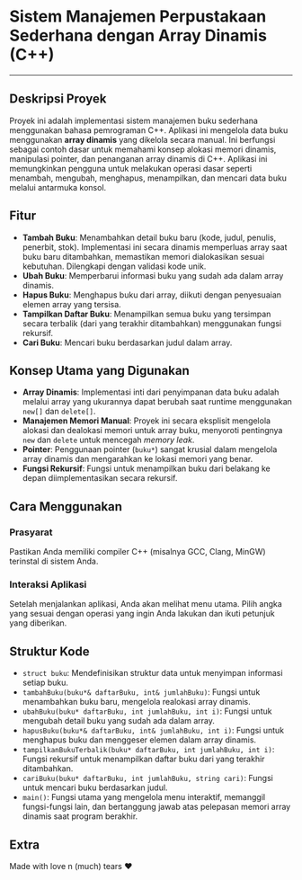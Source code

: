 # Sistem Manajemen Perpustakaan Sederhana dengan Array Dinamis (C++)

---

## Deskripsi Proyek

Proyek ini adalah implementasi sistem manajemen buku sederhana menggunakan bahasa pemrograman C++. Aplikasi ini mengelola data buku menggunakan **array dinamis** yang dikelola secara manual. Ini berfungsi sebagai contoh dasar untuk memahami konsep alokasi memori dinamis, manipulasi pointer, dan penanganan array dinamis di C++. Aplikasi ini memungkinkan pengguna untuk melakukan operasi dasar seperti menambah, mengubah, menghapus, menampilkan, dan mencari data buku melalui antarmuka konsol.

## Fitur

- **Tambah Buku**: Menambahkan detail buku baru (kode, judul, penulis, penerbit, stok). Implementasi ini secara dinamis memperluas array saat buku baru ditambahkan, memastikan memori dialokasikan sesuai kebutuhan. Dilengkapi dengan validasi kode unik.
- **Ubah Buku**: Memperbarui informasi buku yang sudah ada dalam array dinamis.
- **Hapus Buku**: Menghapus buku dari array, diikuti dengan penyesuaian elemen array yang tersisa.
- **Tampilkan Daftar Buku**: Menampilkan semua buku yang tersimpan secara terbalik (dari yang terakhir ditambahkan) menggunakan fungsi rekursif.
- **Cari Buku**: Mencari buku berdasarkan judul dalam array.

## Konsep Utama yang Digunakan

- **Array Dinamis**: Implementasi inti dari penyimpanan data buku adalah melalui array yang ukurannya dapat berubah saat runtime menggunakan `new[]` dan `delete[]`.
- **Manajemen Memori Manual**: Proyek ini secara eksplisit mengelola alokasi dan dealokasi memori untuk array buku, menyoroti pentingnya `new` dan `delete` untuk mencegah _memory leak_.
- **Pointer**: Penggunaan pointer (`buku*`) sangat krusial dalam mengelola array dinamis dan mengarahkan ke lokasi memori yang benar.
- **Fungsi Rekursif**: Fungsi untuk menampilkan buku dari belakang ke depan diimplementasikan secara rekursif.

## Cara Menggunakan

### Prasyarat

Pastikan Anda memiliki compiler C++ (misalnya GCC, Clang, MinGW) terinstal di sistem Anda.

### Interaksi Aplikasi

Setelah menjalankan aplikasi, Anda akan melihat menu utama. Pilih angka yang sesuai dengan operasi yang ingin Anda lakukan dan ikuti petunjuk yang diberikan.

## Struktur Kode

- `struct buku`: Mendefinisikan struktur data untuk menyimpan informasi setiap buku.
- `tambahBuku(buku*& daftarBuku, int& jumlahBuku)`: Fungsi untuk menambahkan buku baru, mengelola realokasi array dinamis.
- `ubahBuku(buku* daftarBuku, int jumlahBuku, int i)`: Fungsi untuk mengubah detail buku yang sudah ada dalam array.
- `hapusBuku(buku*& daftarBuku, int& jumlahBuku, int i)`: Fungsi untuk menghapus buku dan menggeser elemen dalam array dinamis.
- `tampilkanBukuTerbalik(buku* daftarBuku, int jumlahBuku, int i)`: Fungsi rekursif untuk menampilkan daftar buku dari yang terakhir ditambahkan.
- `cariBuku(buku* daftarBuku, int jumlahBuku, string cari)`: Fungsi untuk mencari buku berdasarkan judul.
- `main()`: Fungsi utama yang mengelola menu interaktif, memanggil fungsi-fungsi lain, dan bertanggung jawab atas pelepasan memori array dinamis saat program berakhir.

## Extra

Made with love n (much) tears ❤️
